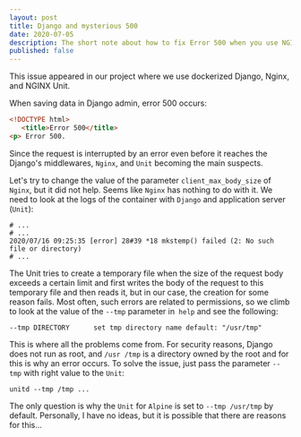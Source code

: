 ```yaml
---
layout: post
title: Django and mysterious 500
date: 2020-07-05
description: The short note about how to fix Error 500 when you use NGINX Unit with Django.
published: false
---
```


This issue appeared in our project where we use dockerized Django, Nginx, and NGINX Unit.

When saving data in Django admin, error 500 occurs:

```html
<!DOCTYPE html>
   <title>Error 500</title>
<p> Error 500.
```

Since the request is interrupted by an error even before it reaches the Django's middlewares, `Nginx`, and `Unit` becoming the main suspects.

Let's try to change the value of the parameter `client_max_body_size` of `Nginx`, but it did not help. Seems like `Nginx` has nothing to do with it. We need to look at the logs of the container with `Django` and application server (`Unit`):

```
# ...
# ...
2020/07/16 09:25:35 [error] 28#39 *18 mkstemp() failed (2: No such file or directory)
# ...
```

The Unit tries to create a temporary file when the size of the request body exceeds a certain limit and first writes the body of the request to this temporary file and then reads it, but in our case, the creation for some reason fails. Most often, such errors are related to permissions, so we climb to look at the value of the `--tmp` parameter in` help` and see the following:

```
--tmp DIRECTORY      set tmp directory name default: "/usr/tmp"
```

This is where all the problems come from. For security reasons, Django does not run as root, and `/usr /tmp` is a directory owned by the root and for this is why an error occurs. To solve the issue, just pass the parameter `--tmp` with right value to the `Unit`:

`unitd --tmp /tmp ...`

The only question is why the `Unit` for `Alpine` is set to `--tmp /usr/tmp` by default. Personally, I have no ideas, but it is possible that there are reasons for this...
